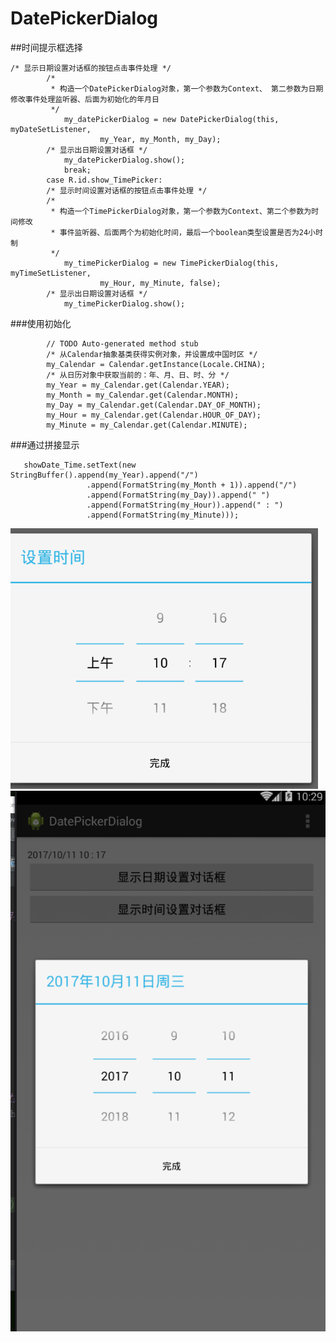 # DatePickerDialog
##时间提示框选择

	/* 显示日期设置对话框的按钮点击事件处理 */
			/*
			 * 构造一个DatePickerDialog对象，第一个参数为Context、 第二参数为日期修改事件处理监听器、后面为初始化的年月日
			 */
                my_datePickerDialog = new DatePickerDialog(this, myDateSetListener,
                        my_Year, my_Month, my_Day);
			/* 显示出日期设置对话框 */
                my_datePickerDialog.show();
                break;
            case R.id.show_TimePicker:
			/* 显示时间设置对话框的按钮点击事件处理 */
			/*
			 * 构造一个TimePickerDialog对象，第一个参数为Context、第二个参数为时间修改
			 * 事件监听器、后面两个为初始化时间，最后一个boolean类型设置是否为24小时制
			 */
                my_timePickerDialog = new TimePickerDialog(this, myTimeSetListener,
                        my_Hour, my_Minute, false);
			/* 显示出日期设置对话框 */
                my_timePickerDialog.show();
                
 ###使用初始化

            // TODO Auto-generated method stub
            /* 从Calendar抽象基类获得实例对象，并设置成中国时区 */
            my_Calendar = Calendar.getInstance(Locale.CHINA);
            /* 从日历对象中获取当前的：年、月、日、时、分 */
            my_Year = my_Calendar.get(Calendar.YEAR);
            my_Month = my_Calendar.get(Calendar.MONTH);
            my_Day = my_Calendar.get(Calendar.DAY_OF_MONTH);
            my_Hour = my_Calendar.get(Calendar.HOUR_OF_DAY);
            my_Minute = my_Calendar.get(Calendar.MINUTE);
            
 ###通过拼接显示
 
       showDate_Time.setText(new StringBuffer().append(my_Year).append("/")
                     .append(FormatString(my_Month + 1)).append("/")
                     .append(FormatString(my_Day)).append(" ")
                     .append(FormatString(my_Hour)).append(" : ")
                     .append(FormatString(my_Minute)));            
                     
![图片](https://github.com/yufeilong92/DatePickerDialog/blob/master/icon/b.png)
![图片](https://github.com/yufeilong92/DatePickerDialog/blob/master/icon/a.png)